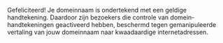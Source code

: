 Gefeliciteerd! Je domeinnaam is ondertekend met een geldige handtekening. Daardoor zijn bezoekers die controle van domein-handtekeningen geactiveerd hebben, beschermd tegen gemanipuleerde vertaling van jouw domeinnaam naar kwaadaardige internetadressen.
